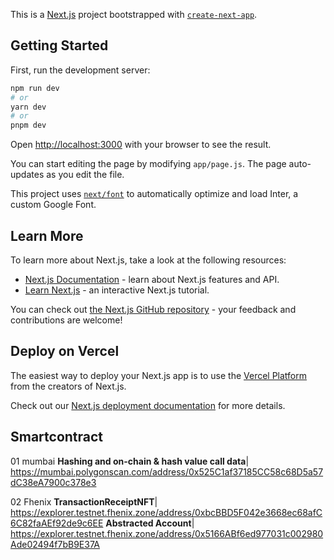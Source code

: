 This is a [Next.js](https://nextjs.org/) project bootstrapped with [`create-next-app`](https://github.com/vercel/next.js/tree/canary/packages/create-next-app).

## Getting Started

First, run the development server:

```bash
npm run dev
# or
yarn dev
# or
pnpm dev
```

Open [http://localhost:3000](http://localhost:3000) with your browser to see the result.

You can start editing the page by modifying `app/page.js`. The page auto-updates as you edit the file.

This project uses [`next/font`](https://nextjs.org/docs/basic-features/font-optimization) to automatically optimize and load Inter, a custom Google Font.

## Learn More

To learn more about Next.js, take a look at the following resources:

- [Next.js Documentation](https://nextjs.org/docs) - learn about Next.js features and API.
- [Learn Next.js](https://nextjs.org/learn) - an interactive Next.js tutorial.

You can check out [the Next.js GitHub repository](https://github.com/vercel/next.js/) - your feedback and contributions are welcome!

## Deploy on Vercel

The easiest way to deploy your Next.js app is to use the [Vercel Platform](https://vercel.com/new?utm_medium=default-template&filter=next.js&utm_source=create-next-app&utm_campaign=create-next-app-readme) from the creators of Next.js.

Check out our [Next.js deployment documentation](https://nextjs.org/docs/deployment) for more details.

## Smartcontract

01 mumbai
**Hashing and on-chain & hash value call data**| https://mumbai.polygonscan.com/address/0x525C1af37185CC58c68D5a57dC38eA7900c378e3

02 Fhenix
**TransactionReceiptNFT**| https://explorer.testnet.fhenix.zone/address/0xbcBBD5F042e3668ec68afC6C82faAEf92de9c6EE
**Abstracted Account**| https://explorer.testnet.fhenix.zone/address/0x5166ABf6ed977031c002980Ade02494f7bB9E37A
